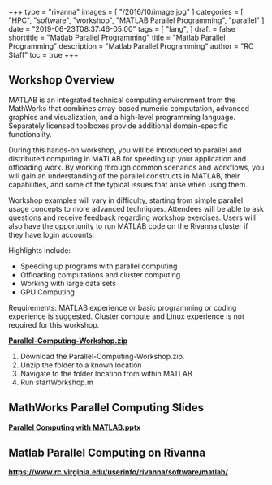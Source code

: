 +++
type = "rivanna"
images = [
  "/2016/10/image.jpg"
]
categories = [
  "HPC",
  "software",
  "workshop",
  "MATLAB Parallel Programming",
  "parallel"
]
date = "2019-06-23T08:37:46-05:00"
tags = [
  "lang",
]
draft = false
shorttitle = "Matlab Parallel Programming"
title = "Matlab Parallel Programming"
description = "Matlab Parallel Programming"
author = "RC Staff"
toc = true
+++

## Workshop Overview

MATLAB is an integrated technical computing environment from the MathWorks that combines array-based numeric computation, advanced graphics and visualization, and a high-level programming language. Separately licensed toolboxes provide additional domain-specific functionality.

During this hands-on workshop, you will be introduced to parallel and distributed computing in MATLAB for speeding up your application and offloading work.  By working through common scenarios and workflows, you will gain an understanding of the parallel constructs in MATLAB, their capabilities, and some of the typical issues that arise when using them.

Workshop examples will vary in difficulty, starting from simple parallel usage concepts to more advanced techniques.  Attendees will be able to ask questions and receive feedback regarding workshop exercises.  Users will also have the opportunity to run MATLAB code on the Rivanna cluster if they have login accounts.

Highlights include:

 - Speeding up programs with parallel computing
 - Offloading computations and cluster computing
 - Working with large data sets
 - GPU Computing

Requirements:
MATLAB experience or basic programming or coding experience is suggested.  Cluster compute and Linux experience is not required for this workshop.


**<a href="/files/Parallel-Computing-Workshop.zip" target="_blank">Parallel-Computing-Workshop.zip</a>**

 1.	Download the Parallel-Computing-Workshop.zip.
 2.	Unzip the folder to a known location
 3.	Navigate to the folder location from within MATLAB
 4.	Run startWorkshop.m

## MathWorks Parallel Computing Slides

**<a href="/files/Parallel Computing with MATLAB.pptx" target="_blank">Parallel Computing with MATLAB.pptx</a>**

## Matlab Parallel Computing on Rivanna

 **<a href="https://www.rc.virginia.edu/userinfo/rivanna/software/matlab/" target="_blank">https://www.rc.virginia.edu/userinfo/rivanna/software/matlab/</a>**

